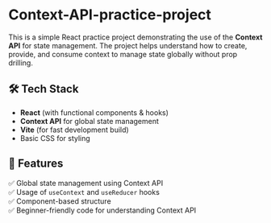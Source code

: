 # Context-API-practice-project

This is a simple React practice project demonstrating the use of the **Context API** for state management. The project helps understand how to create, provide, and consume context to manage state globally without prop drilling.

## 🛠 Tech Stack

- **React** (with functional components & hooks)
- **Context API** for global state management
- **Vite** (for fast development build)
- Basic CSS for styling

## 🚀 Features

✅ Global state management using Context API  
✅ Usage of `useContext` and `useReducer` hooks  
✅ Component-based structure  
✅ Beginner-friendly code for understanding Context API  
